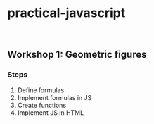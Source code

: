 # practical-javascript

<br>

## Workshop 1: Geometric figures
### Steps
1. Define formulas
2. Implement formulas in JS
3. Create functions
4. Implement JS in HTML